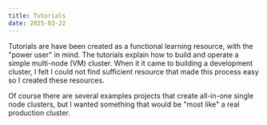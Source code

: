 ```yaml
---
title: Tutorials
date: 2025-03-22
---
```


Tutorials are have been created as a functional learning resource, with the "power user" in mind.  The tutorials explain how to build and operate a simple multi-node (VM) cluster.  When it it came to building a development cluster, I felt I could not find sufficient resource that made this process easy so I created these resources.

Of course there are several examples projects that create all-in-one single node clusters, but I wanted something that would be "most like" a real production cluster.
